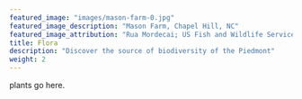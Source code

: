 ```yaml
---
featured_image: "images/mason-farm-0.jpg"
featured_image_description: "Mason Farm, Chapel Hill, NC"
featured_image_attribution: "Rua Mordecai; US Fish and Wildlife Service"
title: Flora 
description: "Discover the source of biodiversity of the Piedmont"
weight: 2
---
```


plants go here.
